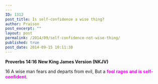 ```yaml
---
---
ID: 1312
post_title: Is self-confidence a wise thing?
author: Praison
post_excerpt: ""
layout: post
permalink: /2014/09/self-confidence-not-wise-thing/
published: true
post_date: 2014-09-15 10:11:38
---
```

<strong>Proverbs 14:16</strong>
<strong> New King James Version (NKJV)</strong>

16 A wise man fears and departs from evil,
But a <span style="color: #ff00ff;"><strong>fool rages and is self-confident</strong></span>.